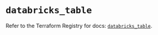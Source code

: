 # `databricks_table`

Refer to the Terraform Registry for docs: [`databricks_table`](https://registry.terraform.io/providers/databricks/databricks/1.74.0/docs/resources/table).
